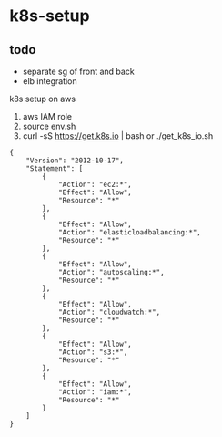# k8s-setup

## todo

* separate sg of front and back
* elb integration 

k8s setup on aws

1. aws IAM role
1. source env.sh
1. curl -sS https://get.k8s.io | bash or ./get_k8s_io.sh

``` 
{
    "Version": "2012-10-17",
    "Statement": [
        {
            "Action": "ec2:*",
            "Effect": "Allow",
            "Resource": "*"
        },
        {
            "Effect": "Allow",
            "Action": "elasticloadbalancing:*",
            "Resource": "*"
        },
        {
            "Effect": "Allow",
            "Action": "autoscaling:*",
            "Resource": "*"
        },
        {
            "Effect": "Allow",
            "Action": "cloudwatch:*",
            "Resource": "*"
        },
        {
            "Effect": "Allow",
            "Action": "s3:*",
            "Resource": "*"
        },
        {
            "Effect": "Allow",
            "Action": "iam:*",
            "Resource": "*"
        }
    ]
}
```


